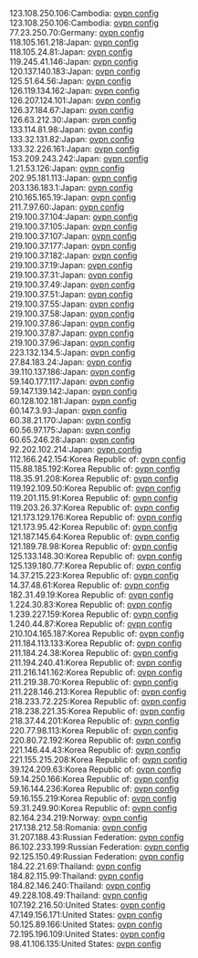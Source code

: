 123.108.250.106:Cambodia: [ovpn config](vpn/123_108_250_106.ovpn)  
123.108.250.106:Cambodia: [ovpn config](vpn/123_108_250_106.ovpn)  
77.23.250.70:Germany: [ovpn config](vpn/77_23_250_70.ovpn)  
118.105.161.218:Japan: [ovpn config](vpn/118_105_161_218.ovpn)  
118.105.24.81:Japan: [ovpn config](vpn/118_105_24_81.ovpn)  
119.245.41.146:Japan: [ovpn config](vpn/119_245_41_146.ovpn)  
120.137.140.183:Japan: [ovpn config](vpn/120_137_140_183.ovpn)  
125.51.64.56:Japan: [ovpn config](vpn/125_51_64_56.ovpn)  
126.119.134.162:Japan: [ovpn config](vpn/126_119_134_162.ovpn)  
126.207.124.101:Japan: [ovpn config](vpn/126_207_124_101.ovpn)  
126.37.184.67:Japan: [ovpn config](vpn/126_37_184_67.ovpn)  
126.63.212.30:Japan: [ovpn config](vpn/126_63_212_30.ovpn)  
133.114.81.98:Japan: [ovpn config](vpn/133_114_81_98.ovpn)  
133.32.131.82:Japan: [ovpn config](vpn/133_32_131_82.ovpn)  
133.32.226.161:Japan: [ovpn config](vpn/133_32_226_161.ovpn)  
153.209.243.242:Japan: [ovpn config](vpn/153_209_243_242.ovpn)  
1.21.53.126:Japan: [ovpn config](vpn/1_21_53_126.ovpn)  
202.95.181.113:Japan: [ovpn config](vpn/202_95_181_113.ovpn)  
203.136.183.1:Japan: [ovpn config](vpn/203_136_183_1.ovpn)  
210.165.165.19:Japan: [ovpn config](vpn/210_165_165_19.ovpn)  
211.7.97.60:Japan: [ovpn config](vpn/211_7_97_60.ovpn)  
219.100.37.104:Japan: [ovpn config](vpn/219_100_37_104.ovpn)  
219.100.37.105:Japan: [ovpn config](vpn/219_100_37_105.ovpn)  
219.100.37.107:Japan: [ovpn config](vpn/219_100_37_107.ovpn)  
219.100.37.177:Japan: [ovpn config](vpn/219_100_37_177.ovpn)  
219.100.37.182:Japan: [ovpn config](vpn/219_100_37_182.ovpn)  
219.100.37.19:Japan: [ovpn config](vpn/219_100_37_19.ovpn)  
219.100.37.31:Japan: [ovpn config](vpn/219_100_37_31.ovpn)  
219.100.37.49:Japan: [ovpn config](vpn/219_100_37_49.ovpn)  
219.100.37.51:Japan: [ovpn config](vpn/219_100_37_51.ovpn)  
219.100.37.55:Japan: [ovpn config](vpn/219_100_37_55.ovpn)  
219.100.37.58:Japan: [ovpn config](vpn/219_100_37_58.ovpn)  
219.100.37.86:Japan: [ovpn config](vpn/219_100_37_86.ovpn)  
219.100.37.87:Japan: [ovpn config](vpn/219_100_37_87.ovpn)  
219.100.37.96:Japan: [ovpn config](vpn/219_100_37_96.ovpn)  
223.132.134.5:Japan: [ovpn config](vpn/223_132_134_5.ovpn)  
27.84.183.24:Japan: [ovpn config](vpn/27_84_183_24.ovpn)  
39.110.137.186:Japan: [ovpn config](vpn/39_110_137_186.ovpn)  
59.140.177.117:Japan: [ovpn config](vpn/59_140_177_117.ovpn)  
59.147.139.142:Japan: [ovpn config](vpn/59_147_139_142.ovpn)  
60.128.102.181:Japan: [ovpn config](vpn/60_128_102_181.ovpn)  
60.147.3.93:Japan: [ovpn config](vpn/60_147_3_93.ovpn)  
60.38.21.170:Japan: [ovpn config](vpn/60_38_21_170.ovpn)  
60.56.97.175:Japan: [ovpn config](vpn/60_56_97_175.ovpn)  
60.65.246.28:Japan: [ovpn config](vpn/60_65_246_28.ovpn)  
92.202.102.214:Japan: [ovpn config](vpn/92_202_102_214.ovpn)  
112.166.242.154:Korea Republic of: [ovpn config](vpn/112_166_242_154.ovpn)  
115.88.185.192:Korea Republic of: [ovpn config](vpn/115_88_185_192.ovpn)  
118.35.91.208:Korea Republic of: [ovpn config](vpn/118_35_91_208.ovpn)  
119.192.109.50:Korea Republic of: [ovpn config](vpn/119_192_109_50.ovpn)  
119.201.115.91:Korea Republic of: [ovpn config](vpn/119_201_115_91.ovpn)  
119.203.26.37:Korea Republic of: [ovpn config](vpn/119_203_26_37.ovpn)  
121.173.129.176:Korea Republic of: [ovpn config](vpn/121_173_129_176.ovpn)  
121.173.95.42:Korea Republic of: [ovpn config](vpn/121_173_95_42.ovpn)  
121.187.145.64:Korea Republic of: [ovpn config](vpn/121_187_145_64.ovpn)  
121.189.78.98:Korea Republic of: [ovpn config](vpn/121_189_78_98.ovpn)  
125.133.148.30:Korea Republic of: [ovpn config](vpn/125_133_148_30.ovpn)  
125.139.180.77:Korea Republic of: [ovpn config](vpn/125_139_180_77.ovpn)  
14.37.215.223:Korea Republic of: [ovpn config](vpn/14_37_215_223.ovpn)  
14.37.48.61:Korea Republic of: [ovpn config](vpn/14_37_48_61.ovpn)  
182.31.49.19:Korea Republic of: [ovpn config](vpn/182_31_49_19.ovpn)  
1.224.30.83:Korea Republic of: [ovpn config](vpn/1_224_30_83.ovpn)  
1.239.227.159:Korea Republic of: [ovpn config](vpn/1_239_227_159.ovpn)  
1.240.44.87:Korea Republic of: [ovpn config](vpn/1_240_44_87.ovpn)  
210.104.165.187:Korea Republic of: [ovpn config](vpn/210_104_165_187.ovpn)  
211.184.113.133:Korea Republic of: [ovpn config](vpn/211_184_113_133.ovpn)  
211.184.24.38:Korea Republic of: [ovpn config](vpn/211_184_24_38.ovpn)  
211.194.240.41:Korea Republic of: [ovpn config](vpn/211_194_240_41.ovpn)  
211.216.141.162:Korea Republic of: [ovpn config](vpn/211_216_141_162.ovpn)  
211.219.38.70:Korea Republic of: [ovpn config](vpn/211_219_38_70.ovpn)  
211.228.146.213:Korea Republic of: [ovpn config](vpn/211_228_146_213.ovpn)  
218.233.72.225:Korea Republic of: [ovpn config](vpn/218_233_72_225.ovpn)  
218.238.221.35:Korea Republic of: [ovpn config](vpn/218_238_221_35.ovpn)  
218.37.44.201:Korea Republic of: [ovpn config](vpn/218_37_44_201.ovpn)  
220.77.98.113:Korea Republic of: [ovpn config](vpn/220_77_98_113.ovpn)  
220.80.72.192:Korea Republic of: [ovpn config](vpn/220_80_72_192.ovpn)  
221.146.44.43:Korea Republic of: [ovpn config](vpn/221_146_44_43.ovpn)  
221.155.215.208:Korea Republic of: [ovpn config](vpn/221_155_215_208.ovpn)  
39.124.209.63:Korea Republic of: [ovpn config](vpn/39_124_209_63.ovpn)  
59.14.250.166:Korea Republic of: [ovpn config](vpn/59_14_250_166.ovpn)  
59.16.144.236:Korea Republic of: [ovpn config](vpn/59_16_144_236.ovpn)  
59.16.155.219:Korea Republic of: [ovpn config](vpn/59_16_155_219.ovpn)  
59.31.249.90:Korea Republic of: [ovpn config](vpn/59_31_249_90.ovpn)  
82.164.234.219:Norway: [ovpn config](vpn/82_164_234_219.ovpn)  
217.138.212.58:Romania: [ovpn config](vpn/217_138_212_58.ovpn)  
31.207.188.43:Russian Federation: [ovpn config](vpn/31_207_188_43.ovpn)  
86.102.233.199:Russian Federation: [ovpn config](vpn/86_102_233_199.ovpn)  
92.125.150.49:Russian Federation: [ovpn config](vpn/92_125_150_49.ovpn)  
184.22.21.69:Thailand: [ovpn config](vpn/184_22_21_69.ovpn)  
184.82.115.99:Thailand: [ovpn config](vpn/184_82_115_99.ovpn)  
184.82.146.240:Thailand: [ovpn config](vpn/184_82_146_240.ovpn)  
49.228.108.49:Thailand: [ovpn config](vpn/49_228_108_49.ovpn)  
107.192.216.50:United States: [ovpn config](vpn/107_192_216_50.ovpn)  
47.149.156.171:United States: [ovpn config](vpn/47_149_156_171.ovpn)  
50.125.89.166:United States: [ovpn config](vpn/50_125_89_166.ovpn)  
72.195.196.109:United States: [ovpn config](vpn/72_195_196_109.ovpn)  
98.41.106.135:United States: [ovpn config](vpn/98_41_106_135.ovpn)  
